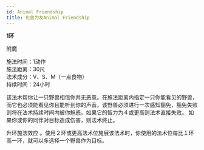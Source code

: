 ```yaml
---
id: Animal Friendship
title: 化兽为友Animal Friendship
---
```


**1环**

附魔

施法时间：1动作  
施法距离：30尺  
法术成分：V、S、M（一点食物）  
持续时间：24小时  


该法术帮你让一只野兽相信你并无恶意。在施法距离内指定一只你能看见的野兽，而它也必须能看见你且能听到你的声音。该野兽必须进行一次感知豁免，豁免失败则将在法术持续时间内被你魅惑。如果它的智力为４或更高则法术直接失败。
如果你或你的同伴对目标造成伤害，则法术终止。

升环施法效应
。使用２环或更高法术位施展该法术时，你使用的法术位每比１环高一环，就可以多选择一个野兽作为目标。

